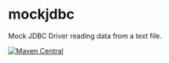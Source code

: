 # mockjdbc
Mock JDBC Driver reading data from a text file.

[![Maven Central](https://img.shields.io/maven-central/v/no.maddin.mockjdbc/mock.jdbc.svg?style=flat-square)]()
